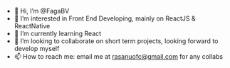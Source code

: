 - 👋 Hi, I’m @FagaBV
- 👀 I’m interested in Front End Developing, mainly on ReactJS & ReactNative
- 🌱 I’m currently learning React
- 💞️ I’m looking to collaborate on short term projects, looking forward to develop myself
- 📫 How to reach me: email me at rasanuofc@gmail.com for any collabs

<!---
FagaBV/FagaBV is a ✨ special ✨ repository because its `README.md` (this file) appears on your GitHub profile.
You can click the Preview link to take a look at your changes.
--->
